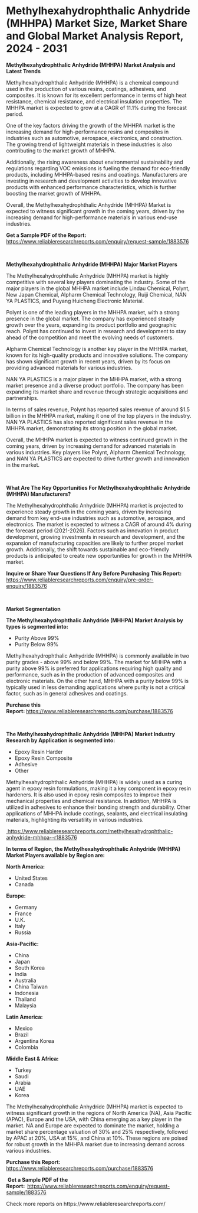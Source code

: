 <p><h1>Methylhexahydrophthalic Anhydride (MHHPA) Market Size, Market Share and Global Market Analysis Report, 2024 - 2031</h1></p><p><strong>Methylhexahydrophthalic Anhydride (MHHPA) Market Analysis and Latest Trends</strong></p>
<p><p>Methylhexahydrophthalic Anhydride (MHHPA) is a chemical compound used in the production of various resins, coatings, adhesives, and composites. It is known for its excellent performance in terms of high heat resistance, chemical resistance, and electrical insulation properties. The MHHPA market is expected to grow at a CAGR of 11.1% during the forecast period.</p><p>One of the key factors driving the growth of the MHHPA market is the increasing demand for high-performance resins and composites in industries such as automotive, aerospace, electronics, and construction. The growing trend of lightweight materials in these industries is also contributing to the market growth of MHHPA.</p><p>Additionally, the rising awareness about environmental sustainability and regulations regarding VOC emissions is fueling the demand for eco-friendly products, including MHHPA-based resins and coatings. Manufacturers are investing in research and development activities to develop innovative products with enhanced performance characteristics, which is further boosting the market growth of MHHPA.</p><p>Overall, the Methylhexahydrophthalic Anhydride (MHHPA) Market is expected to witness significant growth in the coming years, driven by the increasing demand for high-performance materials in various end-use industries.</p></p>
<p><strong>Get a Sample PDF of the Report:&nbsp;</strong> <a href="https://www.reliableresearchreports.com/enquiry/request-sample/1883576">https://www.reliableresearchreports.com/enquiry/request-sample/1883576</a></p>
<p>&nbsp;</p>
<p><strong>Methylhexahydrophthalic Anhydride (MHHPA) Major Market Players</strong></p>
<p><p>The Methylhexahydrophthalic Anhydride (MHHPA) market is highly competitive with several key players dominating the industry. Some of the major players in the global MHHPA market include Lindau Chemical, Polynt, New Japan Chemical, Alpharm Chemical Technology, Ruiji Chemical, NAN YA PLASTICS, and Puyang Huicheng Electronic Material.</p><p>Polynt is one of the leading players in the MHHPA market, with a strong presence in the global market. The company has experienced steady growth over the years, expanding its product portfolio and geographic reach. Polynt has continued to invest in research and development to stay ahead of the competition and meet the evolving needs of customers.</p><p>Alpharm Chemical Technology is another key player in the MHHPA market, known for its high-quality products and innovative solutions. The company has shown significant growth in recent years, driven by its focus on providing advanced materials for various industries.</p><p>NAN YA PLASTICS is a major player in the MHHPA market, with a strong market presence and a diverse product portfolio. The company has been expanding its market share and revenue through strategic acquisitions and partnerships.</p><p>In terms of sales revenue, Polynt has reported sales revenue of around $1.5 billion in the MHHPA market, making it one of the top players in the industry. NAN YA PLASTICS has also reported significant sales revenue in the MHHPA market, demonstrating its strong position in the global market.</p><p>Overall, the MHHPA market is expected to witness continued growth in the coming years, driven by increasing demand for advanced materials in various industries. Key players like Polynt, Alpharm Chemical Technology, and NAN YA PLASTICS are expected to drive further growth and innovation in the market.</p></p>
<p>&nbsp;</p>
<p><strong>What Are The Key Opportunities For Methylhexahydrophthalic Anhydride (MHHPA) Manufacturers?</strong></p>
<p><p>The Methylhexahydrophthalic Anhydride (MHHPA) market is projected to experience steady growth in the coming years, driven by increasing demand from key end-use industries such as automotive, aerospace, and electronics. The market is expected to witness a CAGR of around 4% during the forecast period (2021-2026). Factors such as innovation in product development, growing investments in research and development, and the expansion of manufacturing capacities are likely to further propel market growth. Additionally, the shift towards sustainable and eco-friendly products is anticipated to create new opportunities for growth in the MHHPA market.</p></p>
<p><strong>Inquire or Share Your Questions If Any Before Purchasing This Report:</strong> <a href="https://www.reliableresearchreports.com/enquiry/pre-order-enquiry/1883576">https://www.reliableresearchreports.com/enquiry/pre-order-enquiry/1883576</a></p>
<p>&nbsp;</p>
<p><strong>Market Segmentation</strong></p>
<p><strong>The Methylhexahydrophthalic Anhydride (MHHPA) Market Analysis by types is segmented into:</strong></p>
<p><ul><li>Purity Above 99%</li><li>Purity Below 99%</li></ul></p>
<p><p>Methylhexahydrophthalic Anhydride (MHHPA) is commonly available in two purity grades - above 99% and below 99%. The market for MHHPA with a purity above 99% is preferred for applications requiring high quality and performance, such as in the production of advanced composites and electronic materials. On the other hand, MHHPA with a purity below 99% is typically used in less demanding applications where purity is not a critical factor, such as in general adhesives and coatings.</p></p>
<p><strong>Purchase this Report:&nbsp;</strong><a href="https://www.reliableresearchreports.com/purchase/1883576">https://www.reliableresearchreports.com/purchase/1883576</a></p>
<p>&nbsp;</p>
<p><strong>The Methylhexahydrophthalic Anhydride (MHHPA) Market Industry Research by Application is segmented into:</strong></p>
<p><ul><li>Epoxy Resin Harder</li><li>Epoxy Resin Composite</li><li>Adhesive</li><li>Other</li></ul></p>
<p><p>Methylhexahydrophthalic Anhydride (MHHPA) is widely used as a curing agent in epoxy resin formulations, making it a key component in epoxy resin hardeners. It is also used in epoxy resin composites to improve their mechanical properties and chemical resistance. In addition, MHHPA is utilized in adhesives to enhance their bonding strength and durability. Other applications of MHHPA include coatings, sealants, and electrical insulating materials, highlighting its versatility in various industries.</p></p>
<p><a href="https://www.reliableresearchreports.com/methylhexahydrophthalic-anhydride-mhhpa--r1883576">&nbsp;https://www.reliableresearchreports.com/methylhexahydrophthalic-anhydride-mhhpa--r1883576</a></p>
<p><strong>In terms of Region, the Methylhexahydrophthalic Anhydride (MHHPA) Market Players available by Region are:</strong></p>
<p>
    <p> <strong> North America: </strong>
        <ul>
            <li>United States</li>
            <li>Canada</li>
        </ul>
        </p> 
    <p> <strong> Europe: </strong>
        <ul>
            <li>Germany</li>
            <li>France</li>
            <li>U.K.</li>
            <li>Italy</li>
            <li>Russia</li>
        </ul>
        </p> 
    <p> <strong> Asia-Pacific: </strong>
        <ul>
            <li>China</li>
            <li>Japan</li>
            <li>South Korea</li>
            <li>India</li>
            <li>Australia</li>
            <li>China Taiwan</li>
            <li>Indonesia</li>
            <li>Thailand</li>
            <li>Malaysia</li>
        </ul>
        </p> 
    <p> <strong> Latin America: </strong>
        <ul>
            <li>Mexico</li>
            <li>Brazil</li>
            <li>Argentina Korea</li>
            <li>Colombia</li>
        </ul>
        </p> 
    <p> <strong> Middle East & Africa: </strong>
        <ul>
            <li>Turkey</li>
            <li>Saudi</li>
            <li>Arabia</li>
            <li>UAE</li>
            <li>Korea</li>
        </ul>
    </p>
    </p>
<p><p>The Methylhexahydrophthalic Anhydride (MHHPA) market is expected to witness significant growth in the regions of North America (NA), Asia Pacific (APAC), Europe and the USA, with China emerging as a key player in the market. NA and Europe are expected to dominate the market, holding a market share percentage valuation of 30% and 25% respectively, followed by APAC at 20%, USA at 15%, and China at 10%. These regions are poised for robust growth in the MHHPA market due to increasing demand across various industries.</p></p>
<p><strong>Purchase this Report: </strong><a href="https://www.reliableresearchreports.com/purchase/1883576">https://www.reliableresearchreports.com/purchase/1883576</a></p>
<p>&nbsp;<strong>Get a Sample PDF of the Report:&nbsp;&nbsp;</strong><a href="https://www.reliableresearchreports.com/enquiry/request-sample/1883576">https://www.reliableresearchreports.com/enquiry/request-sample/1883576</a></p>
<p><strong></strong></p>
<p>Check more reports on https://www.reliableresearchreports.com/</p>